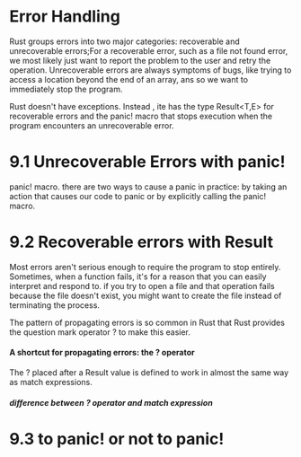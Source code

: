 
# Error Handling


Rust groups errors into two major categories: recoverable and unrecoverable errors;For a recoverable error, such as a file not found error, we most likely just want to report the problem to the user and retry the operation. Unrecoverable errors are always symptoms of bugs, like trying to access a location beyond the end of an array, ans so we want to immediately stop the program.

Rust doesn't have exceptions. Instead , ite has the type Result<T,E> for recoverable errors and the panic! macro that stops execution when the program encounters an unrecoverable error.

# 9.1 Unrecoverable Errors with panic!

panic! macro. there are two ways to cause a panic in practice: by taking an action that causes our code to panic or by explicitly calling the panic! macro.

# 9.2 Recoverable errors with Result

Most errors aren't serious enough to require the program to stop entirely. Sometimes, when a function fails, it's for a reason that you can easily interpret and respond to.
if you try to open a file and that operation fails because the file doesn't exist, you might want to create the file instead of terminating the process.

The pattern of propagating errors is so common in Rust that Rust provides the question mark operator ? to make this easier.

#### A shortcut for propagating errors: the ? operator

The ? placed after a Result value is defined to work in almost the same way as match expressions.

##### difference between ? operator and match expression

# 9.3 to panic! or not to panic!

